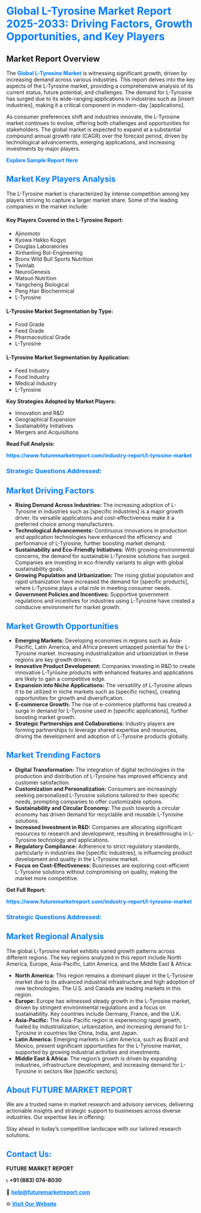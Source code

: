 <h1 style="color: #007BFF;">Global L-Tyrosine Market Report 2025-2033: Driving Factors, Growth Opportunities, and Key Players</h1>

<section id="overview">
<h2>Market Report Overview</h2>
<p>The <a href="https://www.futuremarketreport.com/industry-report/l-tyrosine-market" style="color: #007BFF; text-decoration: none;"><strong>Global L-Tyrosine Market</strong></a> is witnessing significant growth, driven by increasing demand across various industries. This report delves into the key aspects of the L-Tyrosine market, providing a comprehensive analysis of its current status, future potential, and challenges. The demand for L-Tyrosine has surged due to its wide-ranging applications in industries such as [insert industries], making it a critical component in modern-day [applications].</p>
<p>As consumer preferences shift and industries innovate, the L-Tyrosine market continues to evolve, offering both challenges and opportunities for stakeholders. The global market is expected to expand at a substantial compound annual growth rate (CAGR) over the forecast period, driven by technological advancements, emerging applications, and increasing investments by major players.</p>
</section>

<section id="overview">
<p><a href="https://www.futuremarketreport.com/request-sample/reportId=44207" style="color: #007BFF; text-decoration: none;"><strong>Explore Sample Report Here</strong></a></p>
</section>

<section id="key-players">
<h2 style="color: #007BFF;">Market Key Players Analysis</h2>
<p>The L-Tyrosine market is characterized by intense competition among key players striving to capture a larger market share. Some of the leading companies in the market include:</p>
<h4>Key Players Covered in the L-Tyrosine Report:</h4>
<ul><li>Ajinomoto</li><li>Kyowa Hakko Kogyo</li><li>Douglas Laboratories</li><li>Xinhanling Bol-Engineering</li><li>Bronx Wild Bull Sports Nutrition</li><li>Twinlab</li><li>NeuroGenesis</li><li>Matsun Nutrition</li><li>Yangcheng Biological</li><li>Peng Hair Biochenmical</li><li>L-Tyrosine</li></ul>
<h4>L-Tyrosine Market Segmentation by Type:</h4>
<ul><li>Food Grade</li><li>Feed Grade</li><li>Pharmaceutical Grade</li><li>L-Tyrosine</li></ul>

<h4>L-Tyrosine Market Segmentation by Application:</h4>
<ul><li>Feed Industry</li><li>Food Industry</li><li>Medical Industry</li><li>L-Tyrosine</li></ul>
<p><strong>Key Strategies Adopted by Market Players:</strong></p>
<ul>
<li>Innovation and R&D</li>
<li>Geographical Expansion</li>
<li>Sustainability Initiatives</li>
<li>Mergers and Acquisitions</li>
</ul>
</section>

<section>
<p><strong>Read Full Analysis: </strong></p><a href="https://www.futuremarketreport.com/industry-report/l-tyrosine-market" style="color: #007BFF; text-decoration: none;"><strong>https://www.futuremarketreport.com/industry-report/l-tyrosine-market</strong></a>
<h3 style="color: #007BFF;">Strategic Questions Addressed:</h3>
</section>

<section id="driving-factors">
<h2 style="color: #007BFF;">Market Driving Factors</h2>
<ul>
<li><strong>Rising Demand Across Industries:</strong> The increasing adoption of L-Tyrosine in industries such as [specific industries] is a major growth driver. Its versatile applications and cost-effectiveness make it a preferred choice among manufacturers.</li>
<li><strong>Technological Advancements:</strong> Continuous innovations in production and application technologies have enhanced the efficiency and performance of L-Tyrosine, further boosting market demand.</li>
<li><strong>Sustainability and Eco-Friendly Initiatives:</strong> With growing environmental concerns, the demand for sustainable L-Tyrosine solutions has surged. Companies are investing in eco-friendly variants to align with global sustainability goals.</li>
<li><strong>Growing Population and Urbanization:</strong> The rising global population and rapid urbanization have increased the demand for [specific products], where L-Tyrosine plays a vital role in meeting consumer needs.</li>
<li><strong>Government Policies and Incentives:</strong> Supportive government regulations and incentives for industries using L-Tyrosine have created a conducive environment for market growth.</li>
</ul>
</section>

<section id="growth-opportunities">
<h2 style="color: #007BFF;">Market Growth Opportunities</h2>
<ul>
<li><strong>Emerging Markets:</strong> Developing economies in regions such as Asia-Pacific, Latin America, and Africa present untapped potential for the L-Tyrosine market. Increasing industrialization and urbanization in these regions are key growth drivers.</li>
<li><strong>Innovative Product Development:</strong> Companies investing in R&D to create innovative L-Tyrosine products with enhanced features and applications are likely to gain a competitive edge.</li>
<li><strong>Expansion into Niche Applications:</strong> The versatility of L-Tyrosine allows it to be utilized in niche markets such as [specific niches], creating opportunities for growth and diversification.</li>
<li><strong>E-commerce Growth:</strong> The rise of e-commerce platforms has created a surge in demand for L-Tyrosine used in [specific applications], further boosting market growth.</li>
<li><strong>Strategic Partnerships and Collaborations:</strong> Industry players are forming partnerships to leverage shared expertise and resources, driving the development and adoption of L-Tyrosine products globally.</li>
</ul>
</section>

<section id="trending-factors">
<h2 style="color: #007BFF;">Market Trending Factors</h2>
<ul>
<li><strong>Digital Transformation:</strong> The integration of digital technologies in the production and distribution of L-Tyrosine has improved efficiency and customer satisfaction.</li>
<li><strong>Customization and Personalization:</strong> Consumers are increasingly seeking personalized L-Tyrosine solutions tailored to their specific needs, prompting companies to offer customizable options.</li>
<li><strong>Sustainability and Circular Economy:</strong> The push towards a circular economy has driven demand for recyclable and reusable L-Tyrosine solutions.</li>
<li><strong>Increased Investment in R&D:</strong> Companies are allocating significant resources to research and development, resulting in breakthroughs in L-Tyrosine technology and applications.</li>
<li><strong>Regulatory Compliance:</strong> Adherence to strict regulatory standards, particularly in industries like [specific industries], is influencing product development and quality in the L-Tyrosine market.</li>
<li><strong>Focus on Cost-Effectiveness:</strong> Businesses are exploring cost-efficient L-Tyrosine solutions without compromising on quality, making the market more competitive.</li>
</ul>
</section>

<section>
<p><strong>Get Full Report: </strong></p><a href="https://www.futuremarketreport.com/industry-report/l-tyrosine-market" style="color: #007BFF; text-decoration: none;"><strong>https://www.futuremarketreport.com/industry-report/l-tyrosine-market</strong></a>
<h3 style="color: #007BFF;">Strategic Questions Addressed:</h3>
</section>


<section id="regional-analysis">
<h2 style="color: #007BFF;">Market Regional Analysis</h2>
<p>The global L-Tyrosine market exhibits varied growth patterns across different regions. The key regions analyzed in this report include North America, Europe, Asia-Pacific, Latin America, and the Middle East & Africa:</p>
<ul>
<li><strong>North America:</strong> This region remains a dominant player in the L-Tyrosine market due to its advanced industrial infrastructure and high adoption of new technologies. The U.S. and Canada are leading markets in this region.</li>
<li><strong>Europe:</strong> Europe has witnessed steady growth in the L-Tyrosine market, driven by stringent environmental regulations and a focus on sustainability. Key countries include Germany, France, and the U.K.</li>
<li><strong>Asia-Pacific:</strong> The Asia-Pacific region is experiencing rapid growth, fueled by industrialization, urbanization, and increasing demand for L-Tyrosine in countries like China, India, and Japan.</li>
<li><strong>Latin America:</strong> Emerging markets in Latin America, such as Brazil and Mexico, present significant opportunities for the L-Tyrosine market, supported by growing industrial activities and investments.</li>
<li><strong>Middle East & Africa:</strong> The region’s growth is driven by expanding industries, infrastructure development, and increasing demand for L-Tyrosine in sectors like [specific sectors].</li>
</ul>
</section>

<footer>
<h2 style="color: #007BFF;">About FUTURE MARKET REPORT</h2>
<p>We are a trusted name in market research and advisory services, delivering actionable insights and strategic support to businesses across diverse industries. Our expertise lies in offering:</p>

<p>Stay ahead in today’s competitive landscape with our tailored research solutions.</p>

<h2 style="color: #007BFF;">Contact Us:</h2>
<p><strong>FUTURE MARKET REPORT</strong></p>
<p>📞 <strong>+91 (883) 074-8030</strong></p>
<p>📧 <strong><a href="mailto:help@futuremarketreport.com" style="color: #007BFF;">help@futuremarketreport.com</a></strong></p>
<p>🌐 <strong><a href="https://www.futuremarketreport.com/" style="color: #007BFF;">Visit Our Website</a></strong></p>
</footer>